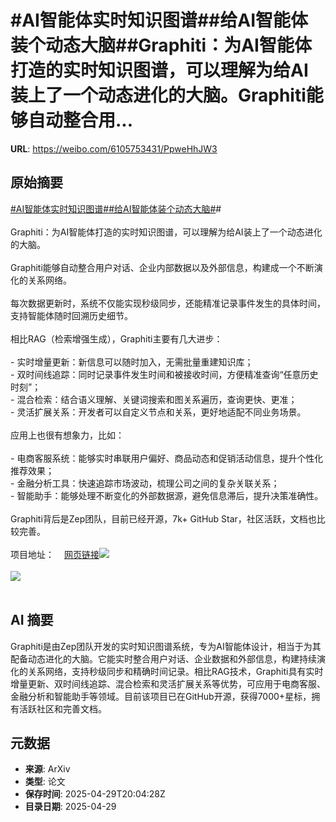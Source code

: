 # #AI智能体实时知识图谱##给AI智能体装个动态大脑##Graphiti：为AI智能体打造的实时知识图谱，可以理解为给AI装上了一个动态进化的大脑。Graphiti能够自动整合用...

**URL**: https://weibo.com/6105753431/PpweHhJW3

## 原始摘要

<a href="https://m.weibo.cn/search?containerid=231522type%3D1%26t%3D10%26q%3D%23AI%E6%99%BA%E8%83%BD%E4%BD%93%E5%AE%9E%E6%97%B6%E7%9F%A5%E8%AF%86%E5%9B%BE%E8%B0%B1%23&amp;extparam=%23AI%E6%99%BA%E8%83%BD%E4%BD%93%E5%AE%9E%E6%97%B6%E7%9F%A5%E8%AF%86%E5%9B%BE%E8%B0%B1%23" data-hide=""><span class="surl-text">#AI智能体实时知识图谱#</span></a><a href="https://m.weibo.cn/search?containerid=231522type%3D1%26t%3D10%26q%3D%23%E7%BB%99AI%E6%99%BA%E8%83%BD%E4%BD%93%E8%A3%85%E4%B8%AA%E5%8A%A8%E6%80%81%E5%A4%A7%E8%84%91%23&amp;extparam=%23%E7%BB%99AI%E6%99%BA%E8%83%BD%E4%BD%93%E8%A3%85%E4%B8%AA%E5%8A%A8%E6%80%81%E5%A4%A7%E8%84%91%23" data-hide=""><span class="surl-text">#给AI智能体装个动态大脑#</span></a>#<br><br>Graphiti：为AI智能体打造的实时知识图谱，可以理解为给AI装上了一个动态进化的大脑。<br><br>Graphiti能够自动整合用户对话、企业内部数据以及外部信息，构建成一个不断演化的关系网络。<br><br>每次数据更新时，系统不仅能实现秒级同步，还能精准记录事件发生的具体时间，支持智能体随时回溯历史细节。<br><br>相比RAG（检索增强生成），Graphiti主要有几大进步：<br><br>- 实时增量更新：新信息可以随时加入，无需批量重建知识库；<br>- 双时间线追踪：同时记录事件发生时间和被接收时间，方便精准查询“任意历史时刻”；<br>- 混合检索：结合语义理解、关键词搜索和图关系遍历，查询更快、更准；<br>- 灵活扩展关系：开发者可以自定义节点和关系，更好地适配不同业务场景。<br><br>应用上也很有想象力，比如：<br><br>- 电商客服系统：能够实时串联用户偏好、商品动态和促销活动信息，提升个性化推荐效果；<br>- 金融分析工具：快速追踪市场波动，梳理公司之间的复杂关联关系；<br>- 智能助手：能够处理不断变化的外部数据源，避免信息滞后，提升决策准确性。<br><br>Graphiti背后是Zep团队，目前已经开源，7k+ GitHub Star，社区活跃，文档也比较完善。<br><br>项目地址：<a href="https://weibo.cn/sinaurl?u=https%3A%2F%2Fgithub.com%2Fgetzep%2Fgraphiti" data-hide=""><span class="url-icon"><img style="width: 1rem;height: 1rem" src="https://h5.sinaimg.cn/upload/2015/09/25/3/timeline_card_small_web_default.png" referrerpolicy="no-referrer"></span><span class="surl-text">网页链接</span></a><img style="" src="https://tvax2.sinaimg.cn/large/006Fd7o3gy1i0xt8fpdp7g31hc0u0aeh.gif" referrerpolicy="no-referrer"><br><br><img style="" src="https://tvax3.sinaimg.cn/large/006Fd7o3gy1i0xt8fxg9ng31hc0u04ir.gif" referrerpolicy="no-referrer"><br><br>

## AI 摘要

Graphiti是由Zep团队开发的实时知识图谱系统，专为AI智能体设计，相当于为其配备动态进化的大脑。它能实时整合用户对话、企业数据和外部信息，构建持续演化的关系网络，支持秒级同步和精确时间记录。相比RAG技术，Graphiti具有实时增量更新、双时间线追踪、混合检索和灵活扩展关系等优势，可应用于电商客服、金融分析和智能助手等领域。目前该项目已在GitHub开源，获得7000+星标，拥有活跃社区和完善文档。

## 元数据

- **来源**: ArXiv
- **类型**: 论文
- **保存时间**: 2025-04-29T20:04:28Z
- **目录日期**: 2025-04-29
